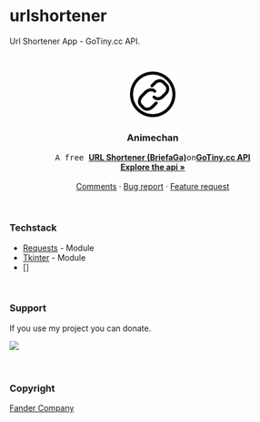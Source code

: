 # urlshortener
Url Shortener App - GoTiny.cc API.

<!-- PROJECT LOGO -->
<br />
<p align="center">
  <a href="https://github.com/Fander-Company/urlshortener">
    <img src="images/logo.png" alt="Logo" width="80" height="80">
  </a>

  <h3 align="center">Animechan</h3>

  <p align="center">
    <samp>A free </samp><a href="https://briefa.ga"><strong>URL Shortener (BriefaGa)</strong></a><samp>on</samp><a href="https://briefa.ga"><strong>GoTiny.cc API</strong></a>
    <br />
    <a href="https://github.com/robvanbakel/gotiny-api"><strong>Explore the api »</strong></a>
    <br />
    <br />
    <a href="https://github.com/Fander-Company/urlshortener/issues/1">Comments</a>
    ·
    <a href="https://github.com/Fander-Company/urlshortener/issues">Bug report</a>
    ·
    <a href="https://github.com/Fander-Company/urlshortener/issues">Feature request</a>
  </p>
</p>

<br/>

### Techstack

* [Requests](https://requests.readthedocs.io/) - Module
* [Tkinter](https://docs.python.org/3/library/tkinter.html) - Module
* []

<br/>

### Support

If you use my project you can donate.

<a href="https://www.donationalerts.com/r/fander_company"><img src="https://res.cloudinary.com/dlqffpomw/image/upload/v1658231652/%D0%94%D0%B8%D0%B7%D0%B0%D0%B9%D0%BD_%D0%B1%D0%B5%D0%B7_%D0%BD%D0%B0%D0%B7%D0%B2%D0%B0%D0%BD%D0%B8%D1%8F_20_zf9rbw.png" height="35px"/></a>

<br/>

<!-- LICENSE -->
### Copyright

[Fander Company](https://fadcomp.tk)
